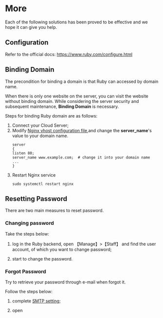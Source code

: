 # More

Each of the following solutions has been proved to be effective and we hope it can give you help.

## Configuration 

Refer to the official docs: https://www.ruby.com/configure.html

## Binding Domain

The precondition for binding a domain is that Ruby can accessed by domain name.

When there is only one website on the server, you can visit the website without binding domain. While considering the server security and subsequent maintenance, **Binding Domain** is necessary.

Steps for binding Ruby domain are as follows:

1. Connect your Cloud Server;
2. Modify [Nginx vhost configuration file](/stack-components.md#nginx),and change the **server_name**'s value to your domain name.
   ```text
   server
   {
   listen 80;
   server_name www.example.com;  # change it into your domain name
   ...
   }
   ```
3. Restart Nginx service
   ```
   sudo systemctl restart nginx
   ```

## Resetting Password

There are two main measures to reset password.

### Changing password

Take the steps below:

1. log in the Ruby backend, open 【Manage】>【Staff】 and find the user account, of which you want to change password;

2. start to change the password.

### Forgot Password

Try to retrieve your password through e-mail when forgot it.

Follow the steps below:

1. complete [SMTP setting](/solution-smtp.md);

2. open
